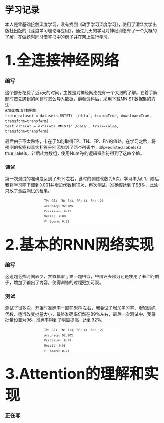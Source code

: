 # 学习记录
  本人是零基础接触深度学习，没有找到《动手学习深度学习》，使用了清华大学出版社出版的《深度学习理论与应用》，通过几天的学习对神经网络有了一个大概的了解，在做题时同时借鉴书中的例子并在网上进行学习。

## <font size="9">1.全连接神经网络</font>
### 编写
  这个部分花费了近4天的时间，主要是对神经网络先有一个大致的了解。在着手解题时首先遇到的问题时怎么导入数据，翻看资料后，采用下载MNIST数据集的方法:  
`#加载MNIST数据集  `  
`train_dataset = datasets.MNIST('./data', train=True, download=True, transform=transform)`  
`test_dataset = datasets.MNIST('./data', train=False, transform=transform)`  

  最后由于不太熟练，卡在了如何取得TP、TN、FP、FN的值处，在学习之后，将预测的标签和真实标签分别添加到了两个列表中，即predicted_labels和true_labels，让后转为数组，使用NumPy的逻辑操作符得到了这四个值。
### 调试
  第一次测试的准确度达到了85%左右，此时的训练代数为5次，学习率为0.1，随后我将学习率下调到0.001并增加代数到10次，再次测试，准确度达到了98%，此处只放了最后测试的结果。
  <div style="display:flex;justify-content:center;align-items:center;">
  <img src="image.png" alt="测试1" style="width:50%;">
  </div> 
  
## <font size="9">2.基本的RNN网络实现</font>
### 编写
  这道题花费时间较少，大致框架与第一题相似，中间许多部分还是使用了书上的例子，增加了输出了内容，使得训练的过程更加可观。
### 测试
  测试了很多次，开始时准确率一直在88%左右，我尝试了增加学习率、增加训练代数、适当改变批量大小，最终准确率仍然在89%左右，最后一次测试中，我将批量设置为96，准确率得到了明显提高，达到92%。
  <div style="display:flex;justify-content:center;align-items:center;">
  <img src="image.png" alt="测试1" style="width:50%;">
  </div> 

## <font size="9">3.Attention的理解和实现</font>
  ### 正在写
